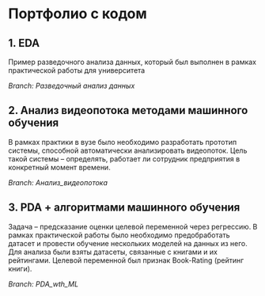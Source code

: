 # Портфолио с кодом

## 1. EDA
Пример разведочного анализа данных, который был выполнен в рамках практической работы для университета

_Branch: Разведочный анализ данных_

## 2. Анализ видеопотока методами машинного обучения
В рамках практики в вузе было необходимо разработать прототип системы, способной автоматически анализировать видеопоток. Цель такой системы – определять, работает ли сотрудник предприятия в конкретный момент времени.

_Branch: Анализ_видеопотока_

## 3. PDA + алгоритмами машинного обучения
Задача – предсказание оценки целевой переменной через регрессию.
В рамках практической работы было необходимо предобработать датасет и провести обучение нескольких моделей на данных из него. Для анализа были взяты датасеты, связанные с книгами и их рейтингами. Целевой переменной был признак Book-Rating (рейтинг книги).

_Branch: PDA_wth_ML_
